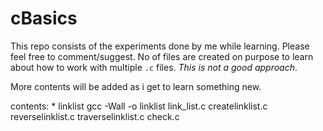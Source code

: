 # cBasics

This repo consists of the experiments done by me while learning. Please
feel free to comment/suggest.
No of files are created on purpose to learn about how to work with multiple
`.c` files. *This is not a good approach*.

More contents will be added as i get to learn something new.

contents:
    * linklist
        gcc -Wall -o linklist link_list.c createlinklist.c reverselinklist.c traverselinklist.c check.c